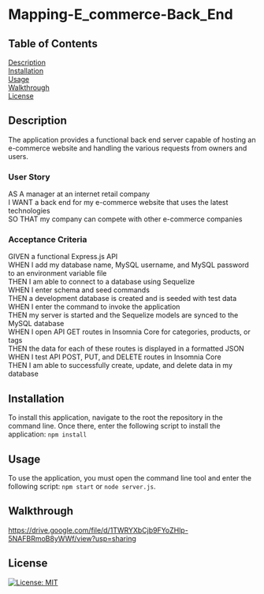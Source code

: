 # Mapping-E_commerce-Back_End

## Table of Contents
  [Description](#description) <br />
  [Installation](#installation) <br />
  [Usage](#usage) <br />
  [Walkthrough](#walkthrough) <br />
  [License](#license)

## Description

The application provides a functional back end server capable of hosting an e-commerce website and handling the various requests from owners and users.

### User Story

AS A manager at an internet retail company <br />
I WANT a back end for my e-commerce website that uses the latest technologies <br />
SO THAT my company can compete with other e-commerce companies

### Acceptance Criteria

GIVEN a functional Express.js API <br />
WHEN I add my database name, MySQL username, and MySQL password to an environment variable file <br />
THEN I am able to connect to a database using Sequelize <br />
WHEN I enter schema and seed commands <br />
THEN a development database is created and is seeded with test data <br />
WHEN I enter the command to invoke the application <br />
THEN my server is started and the Sequelize models are synced to the MySQL database <br />
WHEN I open API GET routes in Insomnia Core for categories, products, or tags <br />
THEN the data for each of these routes is displayed in a formatted JSON <br />
WHEN I test API POST, PUT, and DELETE routes in Insomnia Core <br />
THEN I am able to successfully create, update, and delete data in my database

## Installation

To install this application, navigate to the root the repository in the command line. Once there, enter the following script to install the application: ```npm install```

## Usage

To use the application, you must open the command line tool and enter the following script: `npm start` or `node server.js`.

## Walkthrough

https://drive.google.com/file/d/1TWRYXbCjb9FYoZHlp-5NAFBRmoB8yWWf/view?usp=sharing

## License
 
[![License: MIT](https://img.shields.io/badge/License-MIT-yellow.svg)](https://opensource.org/licenses/MIT)